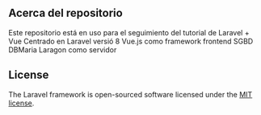 

## Acerca del repositorio

Este repositorio está en uso para el seguimiento del tutorial de Laravel + Vue
Centrado en Laravel versió 8
Vue.js como framework frontend
SGBD DBMaria 
Laragon como servidor

## License

The Laravel framework is open-sourced software licensed under the [MIT license](https://opensource.org/licenses/MIT).
